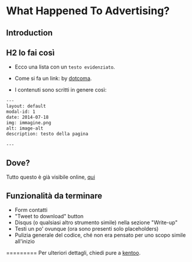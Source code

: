 What Happened To Advertising?
=========================

## Introduction 



## H2 lo fai così
 - Ecco una lista con un `testo evidenziato`.
 - Come si fa un link: by [dotcoma](http://dotcoma.it).
 
 - I contenuti sono scritti in genere così:
```txt
---
layout: default
modal-id: 1
date: 2014-07-18
img: immagine.png
alt: image-alt
description: testo della pagina

---
```

## Dove?
Tutto questo è già visibile online, [qui](http://dotcoma.github.io/)

## Funzionalità da terminare
- Form contatti
- "Tweet to download" button
- Disqus (o qualsiasi altro strumento simile) nella sezione "Write-up"
- Testi un po' ovunque (ora sono presenti solo placeholders)
- Pulizia generale del codice, ché non era pensato per uno scopo simile all'inizio

=========
Per ulteriori dettagli, chiedi pure a [kentoo](http://margiovanni.com).
